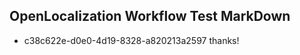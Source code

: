 ## OpenLocalization Workflow Test MarkDown
* c38c622e-d0e0-4d19-8328-a820213a2597 thanks!

<!--HONumber=Feb17_HO2-->


